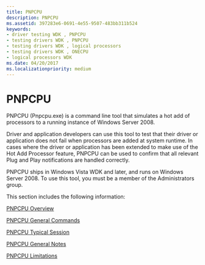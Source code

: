```yaml
---
title: PNPCPU
description: PNPCPU
ms.assetid: 397283e6-0691-4e55-9507-483bb311b524
keywords:
- driver testing WDK , PNPCPU
- testing drivers WDK , PNPCPU
- testing drivers WDK , logical processors
- testing drivers WDK , ONECPU
- logical processors WDK
ms.date: 04/20/2017
ms.localizationpriority: medium
---
```


# PNPCPU


PNPCPU (Pnpcpu.exe) is a command line tool that simulates a hot add of processors to a running instance of Windows Server 2008.

Driver and application developers can use this tool to test that their driver or application does not fail when processors are added at system runtime. In cases where the driver or application has been extended to make use of the Hot Add Processor feature, PNPCPU can be used to confirm that all relevant Plug and Play notifications are handled correctly.

PNPCPU ships in Windows Vista WDK and later, and runs on Windows Server 2008. To use this tool, you must be a member of the Administrators group.

This section includes the following information:

[PNPCPU Overview](pnpcpu-overview.md)

[PNPCPU General Commands](pnpcpu-general-commands.md)

[PNPCPU Typical Session](pnpcpu-typical-session.md)

[PNPCPU General Notes](pnpcpu-general-notes.md)

[PNPCPU Limitations](pnpcpu-limitations.md)

 

 





